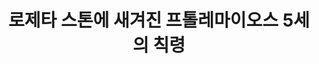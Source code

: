 ---
layout: quote
permalink: /ko/
langtag: ko
type: modern
script: Hang
langName: 한국어
englishLangName: Korean
title: 로제타 스톤에 새겨진 프톨레마이오스 5세의 칙령
quote: 이 칙령의 사본은 히에로글리프, 데모틱, 그리스어로 바살트판에 새겨져 프톨레마이오스의 영생 신상 옆에 제1, 제2, 제3 순위의 사원에 배치되어야 한다.
reference: 로제타 스톤에 새겨진 프톨레마이오스 5세의 칙령, 기원전 196년, 브리티시 박물관
imageAlt: 프톨레마이오스 5세의 얼굴이 새겨진 동전
selectAriaLabel: 언어 선택
buttonRandom: 무작위
direction: ltr
---